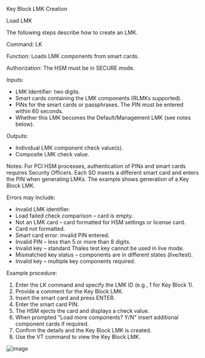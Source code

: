 Key Block LMK Creation

Load LMK

The following steps describe how to create an LMK.

Command: LK

Function: Loads LMK components from smart cards.

Authorization: The HSM must be in SECURE mode.

Inputs:
- LMK Identifier: two digits.
- Smart cards containing the LMK components (RLMKs supported).
- PINs for the smart cards or passphrases. The PIN must be entered within 60 seconds.
- Whether this LMK becomes the Default/Management LMK (see notes below).

Outputs:
- Individual LMK component check value(s).
- Composite LMK check value.

Notes: For PCI HSM processes, authentication of PINs and smart cards requires Security Officers. Each SO inserts a different smart card and enters the PIN when generating LMKs. The example shows generation of a Key Block LMK.

Errors may include:
- Invalid LMK identifier.
- Load failed check comparison – card is empty.
- Not an LMK card – card formatted for HSM settings or license card.
- Card not formatted.
- Smart card error: invalid PIN entered.
- Invalid PIN – less than 5 or more than 8 digits.
- Invalid key – standard Thales test key cannot be used in live mode.
- Mismatched key status – components are in different states (live/test).
- Invalid key – multiple key components required.

Example procedure:
1. Enter the LK command and specify the LMK ID (e.g., 1 for Key Block 1).
2. Provide a comment for the Key Block LMK.
3. Insert the smart card and press ENTER.
4. Enter the smart card PIN.
5. The HSM ejects the card and displays a check value.
6. When prompted "Load more components? Y/N" insert additional component cards if required.
7. Confirm the details and the Key Block LMK is created.
8. Use the VT command to view the Key Block LMK.

![image](https://user-images.githubusercontent.com/77227227/195852708-fd6006fb-2b59-4a48-9218-d311ccd8366f.png)
